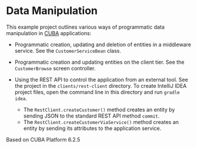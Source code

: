 # Data Manipulation

This example project outlines various ways of programmatic data manipulation in [CUBA](https://www.cuba-platform.com) applications:

- Programmatic creation, updating and deletion of entities in a middleware service. See the `CustomerServiceBean` class.

- Programmatic creation and updating entities on the client tier. See the `CustomerBrowse` screen controller.

- Using the REST API to control the application from an external tool. See the project in the `clients/rest-client` directory. To create IntelliJ IDEA project files, open the command line in this directory and run `gradle idea`.
    - The `RestClient.createCustomer()` method creates an entity by sending JSON to the standard REST API method `commit`.
    - The `RestClient.createCustomerViaService()` method creates an entity by sending its attributes to the application service.

Based on CUBA Platform 6.2.5